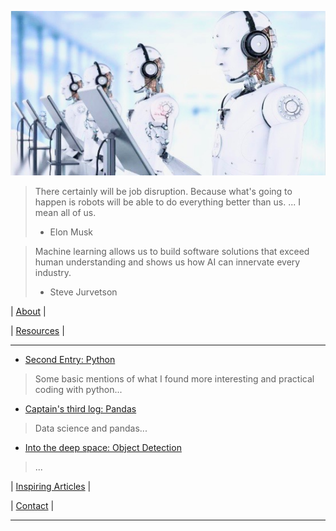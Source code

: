 
![# Welcome to my adventure](/images/photo.jpeg)


> There certainly will be job disruption. Because what's going to happen is robots will be able to do everything better than us. ... I mean all of us.
> 
> - Elon Musk

> Machine learning allows us to build software solutions that exceed human understanding and shows us how AI can innervate every industry.
> - Steve Jurvetson

 
|  [About](docs/about.md) | 

|  [Resources](docs/Resources.md) | 

  
-----------------------------------------

* [Second Entry: Python](docs/second.md)
> Some basic mentions of what I found more interesting and practical coding with python...

* [Captain's third log: Pandas](docs/third.md)
> Data science and pandas...

* [Into the deep space: Object Detection](docs/forth.md)
> ...


| [Inspiring Articles](docs/inspiring.md) | 

| [Contact](docs/contact.md) | 

---------------------------------------

